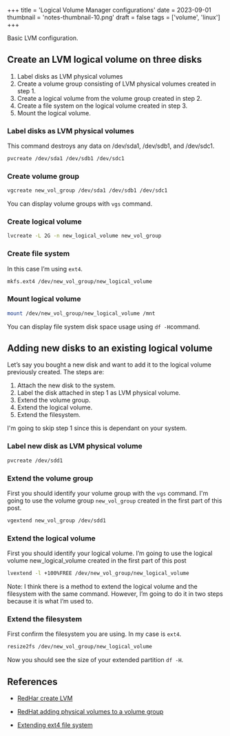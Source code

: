 +++
title = 'Logical Volume Manager configurations'
date = 2023-09-01
thumbnail = 'notes-thumbnail-10.png'
draft = false
tags = ['volume', 'linux']
+++

Basic LVM configuration.

## Create an LVM logical volume on three disks

1. Label disks as LVM physical volumes
2. Create a volume group consisting of LVM physical volumes created in step 1.
3. Create a logical volume from the volume group created in step 2.
4. Create a file system on the logical volume created in step 3.
5. Mount the logical volume.

### Label disks as LVM physical volumes

This command destroys any data on /dev/sda1, /dev/sdb1, and /dev/sdc1.

```bash
pvcreate /dev/sda1 /dev/sdb1 /dev/sdc1
```

### Create volume group

```bash
vgcreate new_vol_group /dev/sda1 /dev/sdb1 /dev/sdc1
```

You can display volume groups with `vgs` command.

### Create logical volume

```bash
lvcreate -L 2G -n new_logical_volume new_vol_group
```

### Create file system

In this case I’m using `ext4`.

```bash
mkfs.ext4 /dev/new_vol_group/new_logical_volume
```

### Mount logical volume

```bash
mount /dev/new_vol_group/new_logical_volume /mnt
```

You can display file system disk space usage using `df -H`command.

## Adding new disks to an existing logical volume

Let’s say you bought a new disk and want to add it to the logical volume previously created. The steps are:

1. Attach the new disk to the system.
2. Label the disk attached in step 1 as LVM physical volume.
3. Extend the volume group.
4. Extend the logical volume.
5. Extend the filesystem.

I'm going to skip step 1 since this is dependant on your system.

### Label new disk as LVM physical volume

```bash
pvcreate /dev/sdd1
```

### Extend the volume group

First you should identify your volume group with the `vgs` command. I'm going to use the volume group `new_vol_group` created in the first part of this post.

```bash
vgextend new_vol_group /dev/sdd1
```

### Extend the logical volume

First you should identify your logical volume. I’m going to use the logical volume new_logical_volume created in the first part of this post

```bash
lvextend -l +100%FREE /dev/new_vol_group/new_logical_volume
```

Note: I think there is a method to extend the logical volume and the filesystem with the same command. However, I’m going to do it in two steps because it is what I’m used to.

### Extend the filesystem

First confirm the filesystem you are using. In my case is `ext4`.

```bash
resize2fs /dev/new_vol_group/new_logical_volume
```

Now you should see the size of your extended partition `df -H`.

## References

-   [RedHar create LVM](https://access.redhat.com/documentation/es-es/red_hat_enterprise_linux/7/html/logical_volume_manager_administration/lvm_examples?ref=denniscmartin.com)

-   [RedHat adding physical volumes to a volume group](https://access.redhat.com/documentation/en-us/red_hat_enterprise_linux/6/html/logical_volume_manager_administration/vg_grow?ref=denniscmartin.com)

-   [Extending ext4 file system](https://www.systutorials.com/extending-a-mounted-ext4-file-system-on-lvm-in-linux/?ref=denniscmartin.com)
